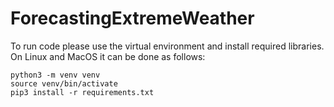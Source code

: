 # ForecastingExtremeWeather

To run code please use the virtual environment and install required libraries. On Linux and MacOS it can be done as follows:
```angular2html
python3 -m venv venv
source venv/bin/activate
pip3 install -r requirements.txt
```